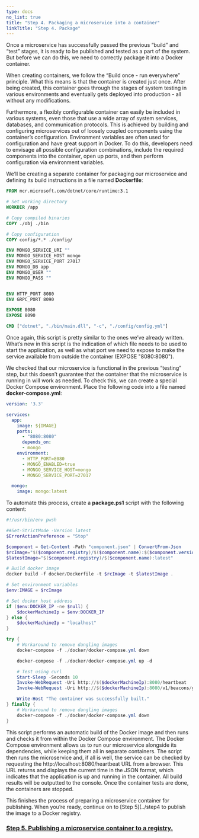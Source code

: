 ```yaml
---
type: docs
no_list: true
title: "Step 4. Packaging a microservice into a container"
linkTitle: "Step 4. Package"
---
```


Once a microservice has successfully passed the previous “build” and “test” stages, it is ready to be published and tested as a part of the system. But before we can do this, we need to correctly package it into a Docker container.

When creating containers, we follow the “Build once - run everywhere” principle. What this means is that the container is created just once. After being created, this container goes through the stages of system testing in various environments and eventually gets deployed into production - all without any modifications.

Furthermore, a flexibly configurable container can easily be included in various systems, even those that use a wide array of system services, databases, and communication protocols. This is achieved by building and configuring microservices out of loosely coupled components using the container’s configuration. Environment variables are often used for configuration and have great support in Docker. To do this, developers need to envisage all possible configuration combinations, include the required components into the container, open up ports, and then perform configuration via environment variables.

We’ll be creating a separate container for packaging our microservice and defining its build instructions in a file named **Dockerfile**:

```dockerfile
FROM mcr.microsoft.com/dotnet/core/runtime:3.1

# Set working directory
WORKDIR /app

# Copy compiled binaries
COPY ./obj ./bin

# Copy configuration
COPY config/*.* ./config/

ENV MONGO_SERVICE_URI ""
ENV MONGO_SERVICE_HOST mongo
ENV MONGO_SERVICE_PORT 27017
ENV MONGO_DB app
ENV MONGO_USER ""
ENV MONGO_PASS ""


ENV HTTP_PORT 8080
ENV GRPC_PORT 8090

EXPOSE 8080
EXPOSE 8090

CMD ["dotnet", "./bin/main.dll", "-c", "./config/config.yml"]

```

Once again, this script is pretty similar to the ones we’ve already written. What’s new in this script is the indication of which file needs to be used to start the application, as well as what port we need to expose to make the service available from outside the container (EXPOSE "8080:8080").

We checked that our microservice is functional in the previous “testing” step, but this doesn’t guarantee that the container that the microservice is running in will work as needed. To check this, we can create a special Docker Compose environment. Place the following code into a file named **docker-compose.yml**:

```yml
version: '3.3'

services:
  app:
    image: ${IMAGE}
    ports:
      - "8080:8080"
      depends_on:
      - mongo
    environment:
      - HTTP_PORT=8080
      - MONGO_ENABLED=true
      - MONGO_SERVICE_HOST=mongo
      - MONGO_SERVICE_PORT=27017

  mongo:
    image: mongo:latest

```

To automate this process, create a **package.ps1** script with the following content:

```ps1
#!/usr/bin/env pwsh

##Set-StrictMode -Version latest
$ErrorActionPreference = "Stop"

$component = Get-Content -Path "component.json" | ConvertFrom-Json
$rcImage="$($component.registry)/$($component.name):$($component.version)-$($component.build)-rc"
$latestImage="$($component.registry)/$($component.name):latest"

# Build docker image
docker build -f docker/Dockerfile -t $rcImage -t $latestImage .

# Set environment variables
$env:IMAGE = $rcImage

# Set docker host address
if ($env:DOCKER_IP -ne $null) {
    $dockerMachineIp = $env:DOCKER_IP
} else {
    $dockerMachineIp = "localhost"
}

try {
    # Workaround to remove dangling images
    docker-compose -f ./docker/docker-compose.yml down

    docker-compose -f ./docker/docker-compose.yml up -d

    # Test using curl
    Start-Sleep -Seconds 10
    Invoke-WebRequest -Uri http://$($dockerMachineIp):8080/heartbeat
    Invoke-WebRequest -Uri http://$($dockerMachineIp):8080/v1/beacons/get_beacons -Method Post

    Write-Host "The container was successfully built."
} finally {
    # Workaround to remove dangling images
    docker-compose -f ./docker/docker-compose.yml down
}

```

This script performs an automatic build of the Docker image and then runs and checks it from within the Docker Compose environment. The Docker Compose environment allows us to run our microservice alongside its dependencies, while keeping them all in separate containers. The script then runs the microservice and, if all is well, the service can be checked by requesting the http://localhost:8080/heartbeat URL from a browser. This URL returns and displays the current time in the JSON format, which indicates that the application is up and running in the container. All build results will be outputted to the console. Once the container tests are done, the containers are stopped.

This finishes the process of preparing a microservice container for publishing. When you’re ready, continue on to [Step 5](../step4 to publish the image to a Docker registry.

<span class="hide-title-link">

### [Step 5. Publishing a microservice container to a registry.](../step4)

</span>
